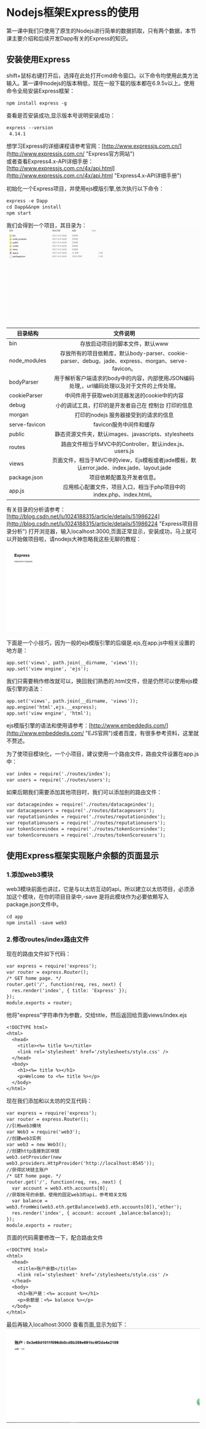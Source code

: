 # Nodejs框架Express的使用 #

第一课中我们只使用了原生的Nodejs进行简单的数据抓取，只有两个数据，本节课主要介绍和后续开发Dapp有关的Express的知识。

## 安装使用Express ##

shift+鼠标右键打开后，选择在此处打开cmd命令窗口。以下命令均使用此类方法输入。第一课中nodejs的版本稍低，现在一般下载的版本都在6.9.5v以上。使用命令全局安装Express框架：
	
	npm install express -g 
查看是否安装成功,显示版本号说明安装成功：
   
    express --version
     4.14.1
想学习Express的详细课程请参考官网：[http://www.expressjs.com.cn/](http://www.expressjs.com.cn/ "Express官方网站")<br>
或者查看Express4.x-API详细手册： [http://www.expressjs.com.cn/4x/api.html](http://www.expressjs.com.cn/4x/api.html "Express4.x-API详细手册")

初始化一个Express项目，并使用ejs模版引擎,依次执行以下命令：

    express -e Dapp
	cd Dapp&&npm install
	npm start
我们会得到一个项目，其目录为：
![](catalog.jpg)

| 目录结构 | 文件说明           
|------ |:-------------:
| bin | 存放启动项目的脚本文件，默认www 
| node_modules | 存放所有的项目依赖库，默认body-parser、cookie-parser、debug、jade、express、morgan、serve-favicon。      
| bodyParser | 用于解析客户端请求的body中的内容，内部使用JSON编码处理,，url编码处理以及对于文件的上传处理。
| cookieParser | 中间件用于获取web浏览器发送的cookie中的内容
| debug | 小的调试工具，打印的是开发者自己在 控制台 打印的信息      
| morgan |打印的nodejs 服务器接受到的请求的信息
| serve-favicon | favicon服务中间件和缓存
| public | 静态资源文件夹，默认images、javascripts、stylesheets
| routes | 路由文件相当于MVC中的Controller，默认index.js、users.js
| views | 页面文件，相当于MVC中的view，Ejs模板或者jade模板，默认error.jade、index.jade、layout.jade	
| package.json | 项目依赖配置及开发者信息。	
| app.js | 应用核心配置文件，项目入口，相当于php项目中的 index.php、index.html。
	
有关目录的分析请参考：[http://blog.csdn.net/lu1024188315/article/details/51986224](http://blog.csdn.net/lu1024188315/article/details/51986224 "Express项目目录分析")
打开浏览器，输入localhost:3000,页面正常显示，安装成功，马上就可以开始做项目啦，请nodejs大神忽略我这些无聊的教程：
![](test.jpg)

下面是一个小技巧，因为一般的ejs模版引擎的后缀是.ejs,在app.js中相关设置的地方是：

	app.set('views', path.join(__dirname, 'views'));
	app.set('view engine', 'ejs');
我们只需要稍作修改就可以，换回我们熟悉的.html文件，但是仍然可以使用ejs模版引擎的语法：

	app.set('views', path.join(__dirname, 'views'));
	app.engine('html',ejs.__express);
	app.set('view engine', 'html');
ejs模版引擎的语法和使用请参考：[http://www.embeddedjs.com/](http://www.embeddedjs.com/ "EJS官网")或者百度，有很多参考资料，这里就不赘述。

为了使项目模块化，一个小项目，建议使用一个路由文件，路由文件设置在app.js中：

	var index = require('./routes/index');
	var users = require('./routes/users');

如果后期我们需要添加其他项目时，我们可以添加别的路由文件：

	var datacageindex = require('./routes/datacageindex');
	var datacageusers = require('./routes/datacageusers');
	var reputationindex = require('./routes/reputationindex');
	var reputationusers = require('./routes/reputationusers');
	var tokenScoreindex = require('./routes/tokenScoreindex');
	var tokenScoreusers = require('./routes/tokenScoreusers');
## 使用Express框架实现账户余额的页面显示 ##

### 1.添加web3模块 ###
web3模块前面也讲过，它是与以太坊互动的api。所以建立以太坊项目，必须添加这个模块，在你的项目目录中,-save 是将此模块作为必要依赖写入package.json文件中。
	
	cd app
	npm install -save web3

### 2.修改routes/index路由文件 ###
现在的路由文件如下代码：	

	var express = require('express');
	var router = express.Router();
	/* GET home page. */
	router.get('/', function(req, res, next) {
	  res.render('index', { title: 'Express' });
	});
	module.exports = router;
他将"express"字符串作为参数，交给title，然后返回给页面views/index.ejs
	
	<!DOCTYPE html>
	<html>
	  <head>
	    <title><%= title %></title>
	    <link rel='stylesheet' href='/stylesheets/style.css' />
	  </head>
	  <body>
	    <h1><%= title %></h1>
	    <p>Welcome to <%= title %></p>
	  </body>
	</html>

现在我们添加和以太坊的交互代码：

	var express = require('express');
	var router = express.Router();
	//引用web3模块
	var Web3 = require('web3');
	//创建web3实例
	var web3 = new Web3();
	//创建http连接到区块链
	web3.setProvider(new web3.providers.HttpProvider('http://localhost:8545'));
	//获得区块链主账户
	/* GET home page. */
	router.get('/', function(req, res, next) {
	  var account = web3.eth.accounts[0];
	//获取帐号的余额，使用的固定web3的api，参考相关文档
	  var balance = web3.fromWei(web3.eth.getBalance(web3.eth.accounts[0]),'ether');
	  res.render('index', { account: account ,balance:balance});
	});
	module.exports = router;

页面的代码需要修改一下，配合路由文件

	<!DOCTYPE html>
	<html>
	  <head>
	    <title>账户余额</title>
	    <link rel='stylesheet' href='/stylesheets/style.css' />
	  </head>
	  <body>
	    <h1>账户是：<%= account %></h1>
	    <p>余额是：<%= balance %></p>
	  </body>
	</html>

最后再输入localhost:3000 查看页面,显示为如下：
![](ab.jpg)